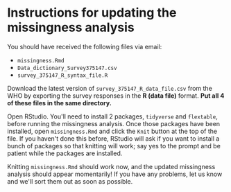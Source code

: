# Instructions for updating the missingness analysis

You should have received the following files via email:
- `missingness.Rmd`
- `Data_dictionary_Survey375147.csv`
- `survey_375147_R_syntax_file.R`

Download the latest version of `survey_375147_R_data_file.csv` from the WHO by exporting the 
survey responses in the **R (data file)** format. **Put all 4 of these files in the same directory.**

Open RStudio. You'll need to install 2 packages, `tidyverse` and `flextable`, before 
running the missingness analysis.  Once those packages have been installed, open `missingness.Rmd` and
click the `Knit` button at the top of the file. If you haven't done this before, RStudio will 
ask if you want to install a bunch of packages so that knitting will work; say yes to the prompt and be patient 
while the packages are installed. 

Knitting `missingness.Rmd` should work now, and the updated missingness analysis should appear momentarily!
If you have any problems, let us know and we'll sort them out as soon as possible.
